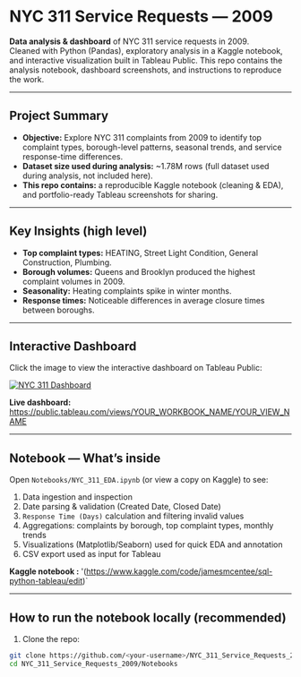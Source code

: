 # NYC 311 Service Requests — 2009

**Data analysis & dashboard** of NYC 311 service requests in 2009.  
Cleaned with Python (Pandas), exploratory analysis in a Kaggle notebook, and interactive visualization built in Tableau Public. This repo contains the analysis notebook, dashboard screenshots, and instructions to reproduce the work.

---



## Project Summary

- **Objective:** Explore NYC 311 complaints from 2009 to identify top complaint types, borough-level patterns, seasonal trends, and service response-time differences.  
- **Dataset size used during analysis:** ~1.78M rows (full dataset used during analysis, not included here).  
- **This repo contains:** a reproducible Kaggle notebook (cleaning & EDA), and portfolio-ready Tableau screenshots for sharing.

---

## Key Insights (high level)

- **Top complaint types:** HEATING, Street Light Condition, General Construction, Plumbing.  
- **Borough volumes:** Queens and Brooklyn produced the highest complaint volumes in 2009.  
- **Seasonality:** Heating complaints spike in winter months.  
- **Response times:** Noticeable differences in average closure times between boroughs.

---
## Interactive Dashboard

Click the image to view the interactive dashboard on Tableau Public:

[![NYC 311 Dashboard](Tableau/Screenshots/Dashboard_Full.png)]([https://public.tableau.com/views/YOUR_WORKBOOK_NAME/YOUR_VIEW_NAME](https://public.tableau.com/authoring/NYC311ServiceRequestsDashboard2009/NYC311ServiceRequests2009#1))

**Live dashboard:** https://public.tableau.com/views/YOUR_WORKBOOK_NAME/YOUR_VIEW_NAME



---

## Notebook — What’s inside

Open `Notebooks/NYC_311_EDA.ipynb` (or view a copy on Kaggle) to see:

1. Data ingestion and inspection  
2. Date parsing & validation (Created Date, Closed Date)  
3. `Response Time (Days)` calculation and filtering invalid values  
4. Aggregations: complaints by borough, top complaint types, monthly trends  
5. Visualizations (Matplotlib/Seaborn) used for quick EDA and annotation  
6. CSV export used as input for Tableau

**Kaggle notebook :** '(https://www.kaggle.com/code/jamesmcentee/sql-python-tableau/edit)`

---

## How to run the notebook locally (recommended)

1. Clone the repo:

```bash
git clone https://github.com/<your-username>/NYC_311_Service_Requests_2009.git
cd NYC_311_Service_Requests_2009/Notebooks


